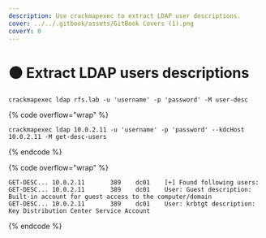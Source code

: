 ```yaml
---
description: Use crackmapexec to extract LDAP user descriptions.
cover: ../../.gitbook/assets/GitBook Covers (1).png
coverY: 0
---
```


# 🟠 Extract LDAP users descriptions



```
crackmapexec ldap rfs.lab -u 'username' -p 'password' -M user-desc
```

{% code overflow="wrap" %}
```
crackmapexec ldap 10.0.2.11 -u 'username' -p 'password' --kdcHost 10.0.2.11 -M get-desc-users
```
{% endcode %}

{% code overflow="wrap" %}
```
GET-DESC... 10.0.2.11       389    dc01    [+] Found following users: 
GET-DESC... 10.0.2.11       389    dc01    User: Guest description: Built-in account for guest access to the computer/domain
GET-DESC... 10.0.2.11       389    dc01    User: krbtgt description: Key Distribution Center Service Account
```
{% endcode %}
